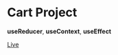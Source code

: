# Cart Project

**useReducer**, **useContext**, **useEffect**

[Live](https://trusting-brown-12263c.netlify.app/)
